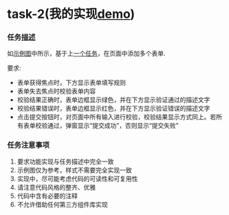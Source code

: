 # task-2(我的实现[demo](https://huanguolin.github.io/ife2017spring-prac/yaoyao-faculty/task-2/index.html))

### 任务[描述](http://ife.baidu.com/course/detail/id/101) 
       
如[示例图](http://7xrp04.com1.z0.glb.clouddn.com/task_2_30_1.jpg)中所示，基于上[一个任务](http://ife.baidu.com/course/detail/id/97)，在页面中添加多个表单.
    
要求:   
* 表单获得焦点时，下方显示表单填写规则   
* 表单失去焦点时校验表单内容
* 校验结果正确时，表单边框显示绿色，并在下方显示验证通过的描述文字
* 校验结果错误时，表单边框显示红色，并在下方显示验证错误的描述文字
* 点击提交按钮时，对页面中所有输入进行校验，校验结果显示方式同上。若所有表单校验通过，弹窗显示“提交成功”，否则显示“提交失败”

### 任务注意事项
1. 要求功能实现与任务描述中完全一致
2. 示例图仅为参考，样式不需要完全实现一致
3. 实现中，尽可能考虑代码的可读性和可复用性
4. 请注意代码风格的整齐、优雅
5. 代码中含有必要的注释
6. 不允许借助任何第三方组件库实现
